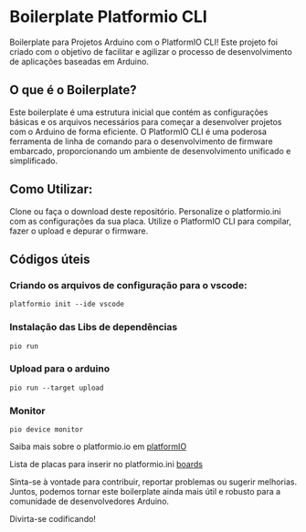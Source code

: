 # Boilerplate Platformio CLI

Boilerplate para Projetos Arduino com o PlatformIO CLI! Este projeto foi criado com o objetivo de facilitar e agilizar o processo de desenvolvimento de aplicações baseadas em Arduino.

## O que é o Boilerplate?

Este boilerplate é uma estrutura inicial que contém as configurações básicas e os arquivos necessários para começar a desenvolver projetos com o Arduino de forma eficiente. O PlatformIO CLI é uma poderosa ferramenta de linha de comando para o desenvolvimento de firmware embarcado, proporcionando um ambiente de desenvolvimento unificado e simplificado.

## Como Utilizar:

Clone ou faça o download deste repositório.
Personalize o platformio.ini com as configurações da sua placa.
Utilize o PlatformIO CLI para compilar, fazer o upload e depurar o firmware.

## Códigos úteis

### Criando os arquivos de configuração para o vscode:

```shell
platformio init --ide vscode
```

### Instalação das Libs de dependências

```shell
pio run
```

### Upload para o arduino

```shell
pio run --target upload
```

### Monitor

```shell
pio device monitor
```

Saiba mais sobre o platformio.io em [platformIO](https://platformio.org/)

Lista de placas para inserir no platformio.ini [boards](https://docs.platformio.org/en/latest/boards/)

Sinta-se à vontade para contribuir, reportar problemas ou sugerir melhorias. Juntos, podemos tornar este boilerplate ainda mais útil e robusto para a comunidade de desenvolvedores Arduino.

Divirta-se codificando!

